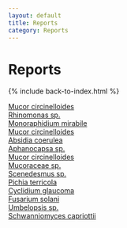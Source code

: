 ```yaml
---
layout: default
title: Reports
category: Reports
---
```

# Reports
{% include back-to-index.html %}

<a href="/ebook/assets/pdfs/Report_Filippa_Fungi_edited.pdf">Mucor circinelloides</a>  
<a href="/assets/pdfs/algae_jansson.a.pdf">Rhinomonas sp.</a>  
<a href="/assets/pdfs/Algae_report_Julius_Falck.pdf">Monoraphidium mirabile</a>  
<a href="/assets/pdfs/Fungi_jansson.a.pdf">Mucor circinelloides</a>  
<a href="/assets/pdfs/Fungi_report_Julius_Falck.pdf">Absidia coerulea</a>  
<a href="/assets/pdfs/Lab_report_algae-CamdenKK.pdf">Aphanocapsa sp.</a>  
<a href="/assets/pdfs/Lab_report_fungi-CamdenKK1.pdf">Mucor circinelloides</a>  
<a href="/assets/pdfs/Mucoraceae_sp.pdf">Mucoraceae sp.</a>  
<a href="/assets/pdfs/Scenedesmus_sp.pdf">Scenedesmus sp.</a>  
<a href="/assets/pdfs/Identify_Sampled_Fungi.pdf">Pichia terricola</a>  
<a href="/assets/pdfs/c.glaucoma.pdf">Cyclidium glaucoma</a>  
<a href="/assets/pdfs/Identifying fungi- DK-1-1.pdf">Fusarium solani</a>  
<a href="/assets/pdfs/Umbelopsis...pdf">Umbelopsis sp.</a>  
<a href="/assets/pdfs/Labreport Fungi - Alma Lindqvist Final.pdf">Schwanniomyces capriottii</a>  
